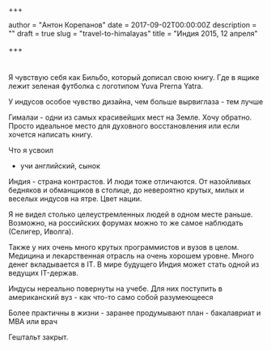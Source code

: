 

+++

author = "Антон Корепанов"
date = 2017-09-02T00:00:00Z
description = ""
draft = true
slug = "travel-to-himalayas"
title = "Индия 2015, 12 апреля"

+++

# 

Я чувствую себя как Бильбо, который дописал свою книгу. Где в ящике лежит зеленая футболка с логотипом Yuva Prerna Yatra. 

У индусов особое чувство дизайна, чем больше вырвиглаза - тем лучше

Гималаи - одни из самых красивейших мест на Земле. Хочу обратно. Просто идеальное место для духовного восстановления или если хочется написать книгу.

Что я усвоил

- учи английский, сынок



Индия - страна контрастов. И люди тоже отличаются. От назойливых бедняков и обманщиков в столице, до невероятно крутых, милых и веселых индусов на ятре. Цвет нации.

Я не видел столько целеустремленных людей в одном месте раньше. Возможно, на российских форумах можно то же самое наблюдать (Селигер, Иволга).

Также у них очень много крутых программистов и вузов в целом. Медицина и лекарственная отрасль на очень хорошем уровне. Много денег вкладывается в IT. В мире будущего Индия может стать одной из ведущих IT-держав.

Индусы нереально повернуты на учебе. Для них поступить в американский вуз - как что-то само собой разумеющееся

Более практичны в жизни - заранее продумывают план - бакалавриат и MBA или врач

Гештальт закрыт.